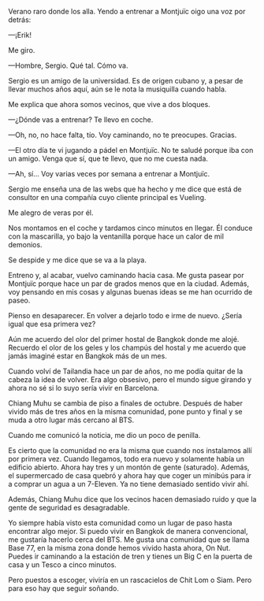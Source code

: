 Verano raro donde los alla. Yendo a entrenar a Montjuïc oigo una voz por detrás:

—¡Erik!

Me giro.

—Hombre, Sergio. Qué tal. Cómo va.

Sergio es un amigo de la universidad. Es de origen cubano y, a pesar de llevar muchos años aquí, aún se le nota la musiquilla cuando habla.

Me explica que ahora somos vecinos, que vive a dos bloques. 

—¿Dónde vas a entrenar? Te llevo en coche. 

—Oh, no, no hace falta, tío. Voy caminando, no te preocupes. Gracias. 

—El otro día te vi jugando a pádel en Montjuïc. No te saludé porque iba con un amigo. Venga que sí, que te llevo, que no me cuesta nada.

—Ah, sí... Voy varias veces por semana a entrenar a Montjuïc.

Sergio me enseña una de las webs que ha hecho y me dice que está de consultor en una compañía cuyo cliente principal es Vueling. 

Me alegro de veras por él.

Nos montamos en el coche y tardamos cinco minutos en llegar. Él conduce con la mascarilla, yo bajo la ventanilla porque hace un calor de mil demonios.

Se despide y me dice que se va a la playa.

Entreno y, al acabar, vuelvo caminando hacia casa. Me gusta pasear por Montjuïc porque hace un par de grados menos que en la ciudad. Además, voy pensando en mis cosas y algunas buenas ideas se me han ocurrido de paseo.

Pienso en desaparecer. En volver a dejarlo todo e irme de nuevo. ¿Sería igual que esa primera vez?

Aún me acuerdo del olor del primer hostal de Bangkok donde me alojé. Recuerdo el olor de los geles y los champús del hostal y me acuerdo que jamás imaginé estar en Bangkok más de un mes. 

Cuando volví de Tailandia hace un par de años, no me podía quitar de la cabeza la idea de volver. Era algo obsesivo, pero el mundo sigue girando y ahora no sé si lo suyo sería vivir en Barcelona.

Chiang Muhu se cambia de piso a finales de octubre. Después de haber vivido más de tres años en la misma comunidad, pone punto y final y se muda a otro lugar más cercano al BTS. 

Cuando me comunicó la noticia, me dio un poco de penilla. 

Es cierto que la comunidad no era la misma que cuando nos instalamos allí por primera vez. Cuando llegamos, todo era nuevo y solamente había un edificio abierto. Ahora hay tres y un montón de gente (saturado). Además, el supermercado de casa quebró y ahora hay que coger un minibús para ir a comprar un agua a un 7-Eleven. Ya no tiene demasiado sentido vivir ahí. 

Además, Chiang Muhu dice que los vecinos hacen demasiado ruido y que la gente de seguridad es desagradable.

Yo siempre había visto esta comunidad como un lugar de paso hasta encontrar algo mejor. Si puedo vivir en Bangkok de manera convencional, me gustaría hacerlo cerca del BTS. Me gusta una comunidad que se llama Base 77, en la misma zona donde hemos vivido hasta ahora, On Nut. Puedes ir caminando a la estación de tren y tienes un Big C en la puerta de casa y un Tesco a cinco minutos. 

Pero puestos a escoger, viviría en un rascacielos de Chit Lom o Siam. Pero para eso hay que seguir soñando. 